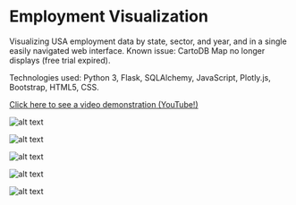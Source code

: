 # Employment Visualization

Visualizing USA employment data by state, sector, and year, and in a single easily navigated web interface.
Known issue: CartoDB Map no longer displays (free trial expired).

Technologies used: Python 3, Flask, SQLAlchemy, JavaScript, Plotly.js, Bootstrap, HTML5, CSS.

[Click here to see a video demonstration (YouTube!)](https://youtu.be/cPegAxDU1sk "YouTube!")


![alt text](https://github.com/Allenfp/USA-Labor-Visualization/blob/master/country_map.png)

![alt text](https://github.com/Allenfp/USA-Labor-Visualization/blob/master/country_graph.png)

![alt text](https://github.com/Allenfp/USA-Labor-Visualization/blob/master/by_state_graph.png)

![alt text](https://github.com/Allenfp/USA-Labor-Visualization/blob/master/by_state_by_year.png)

![alt text](https://github.com/Allenfp/USA-Labor-Visualization/blob/master/data_table.png)
